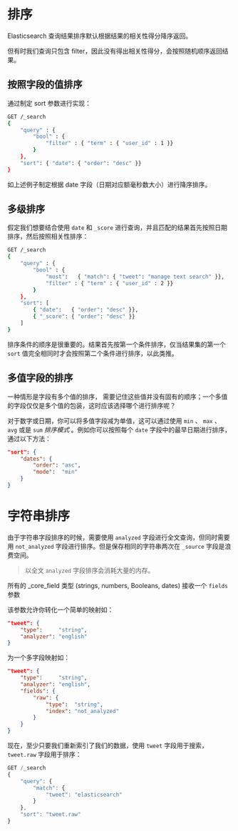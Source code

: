 # 排序

Elasticsearch 查询结果排序默认根据结果的相关性得分降序返回。

但有时我们查询只包含 filter，因此没有得出相关性得分，会按照随机顺序返回结果。



## 按照字段的值排序

通过制定 sort 参数进行实现：

```sh
GET /_search
{
    "query" : {
        "bool" : {
            "filter" : { "term" : { "user_id" : 1 }}
        }
    },
    "sort": { "date": { "order": "desc" }}
}
```

如上述例子制定根据 date 字段（日期对应额毫秒数大小）进行降序排序。



## 多级排序

假定我们想要结合使用 `date` 和 `_score` 进行查询，并且匹配的结果首先按照日期排序，然后按照相关性排序：

```sh
GET /_search
{
    "query" : {
        "bool" : {
            "must":   { "match": { "tweet": "manage text search" }},
            "filter" : { "term" : { "user_id" : 2 }}
        }
    },
    "sort": [
        { "date":   { "order": "desc" }},
        { "_score": { "order": "desc" }}
    ]
}
```

排序条件的顺序是很重要的。结果首先按第一个条件排序，仅当结果集的第一个 `sort` 值完全相同时才会按照第二个条件进行排序，以此类推。



## 多值字段的排序

一种情形是字段有多个值的排序， 需要记住这些值并没有固有的顺序；一个多值的字段仅仅是多个值的包装，这时应该选择哪个进行排序呢？

对于数字或日期，你可以将多值字段减为单值，这可以通过使用 `min` 、 `max` 、 `avg` 或是 `sum` *排序模式* 。例如你可以按照每个 `date` 字段中的最早日期进行排序，通过以下方法：

```json
"sort": {
    "dates": {
        "order": "asc",
        "mode":  "min"
    }
}
```



# 字符串排序

由于字符串字段排序的时候，需要使用 `analyzed` 字段进行全文查询，但同时需要用 `not_analyzed` 字段进行排序。但是保存相同的字符串两次在 `_source` 字段是浪费空间。

> 以全文 `analyzed` 字段排序会消耗大量的内存。

所有的 _core_field 类型 (strings, numbers, Booleans, dates) 接收一个 `fields` 参数

该参数允许你转化一个简单的映射如：

```json
"tweet": {
    "type":     "string",
    "analyzer": "english"
}
```

为一个多字段映射如：

```json
"tweet": { 
    "type":     "string",
    "analyzer": "english",
    "fields": {
        "raw": { 
            "type":  "string",
            "index": "not_analyzed"
        }
    }
}
```

现在，至少只要我们重新索引了我们的数据，使用 `tweet` 字段用于搜索，`tweet.raw` 字段用于排序：

```js
GET /_search
{
    "query": {
        "match": {
            "tweet": "elasticsearch"
        }
    },
    "sort": "tweet.raw"
}
```